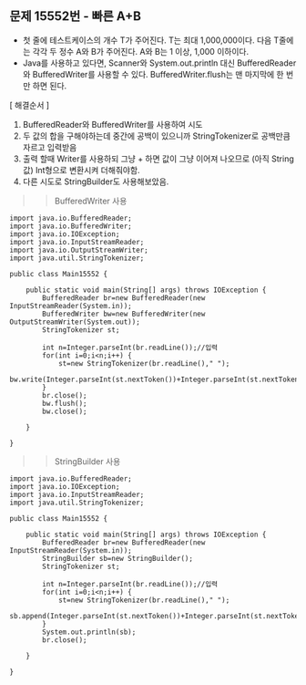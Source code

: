 ## 문제 15552번 - 빠른 A+B

* 첫 줄에 테스트케이스의 개수 T가 주어진다. T는 최대 1,000,000이다. 다음 T줄에는 각각 두 정수 A와 B가 주어진다. A와 B는 1 이상, 1,000 이하이다.</br>
* Java를 사용하고 있다면, Scanner와 System.out.println 대신 BufferedReader와 BufferedWriter를 사용할 수 있다. BufferedWriter.flush는 맨 마지막에 한 번만 하면 된다.

[ 해결순서 ]
1. BufferedReader와 BufferedWriter를 사용하여 시도
2. 두 값의 합을 구해야하는데 중간에 공백이 있으니까 StringTokenizer로 공백만큼 자르고 입력받음
3. 출력 할때 Writer를 사용하되 그냥 + 하면 값이 그냥 이어져 나오므로 (아직 String값) Int형으로 변환시켜 더해줘야함.
4. 다른 시도로 StringBuilder도 사용해보았음.</br>
>>BufferedWriter 사용
```
import java.io.BufferedReader;
import java.io.BufferedWriter;
import java.io.IOException;
import java.io.InputStreamReader;
import java.io.OutputStreamWriter;
import java.util.StringTokenizer;

public class Main15552 {

	public static void main(String[] args) throws IOException {
		BufferedReader br=new BufferedReader(new InputStreamReader(System.in));
		BufferedWriter bw=new BufferedWriter(new OutputStreamWriter(System.out));
		StringTokenizer st;
		
		int n=Integer.parseInt(br.readLine());//입력
		for(int i=0;i<n;i++) {
			st=new StringTokenizer(br.readLine()," ");
			bw.write(Integer.parseInt(st.nextToken())+Integer.parseInt(st.nextToken())+"\n");
		}
		br.close();
		bw.flush();
		bw.close();
		
	}

}
```
>>StringBuilder 사용
```
import java.io.BufferedReader;
import java.io.IOException;
import java.io.InputStreamReader;
import java.util.StringTokenizer;

public class Main15552 {

	public static void main(String[] args) throws IOException {
		BufferedReader br=new BufferedReader(new InputStreamReader(System.in));
		StringBuilder sb=new StringBuilder();
		StringTokenizer st;
		
		int n=Integer.parseInt(br.readLine());//입력
		for(int i=0;i<n;i++) {
			st=new StringTokenizer(br.readLine()," ");
			sb.append(Integer.parseInt(st.nextToken())+Integer.parseInt(st.nextToken())+"\n");
		}
		System.out.println(sb);
		br.close();
		
	}

}

```
